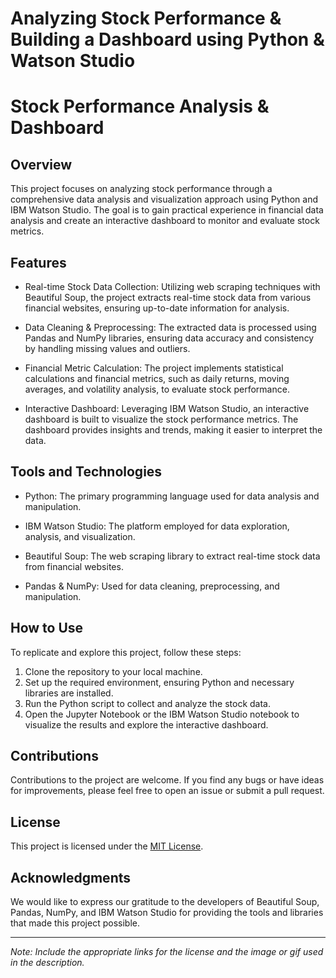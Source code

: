 # Analyzing Stock Performance & Building a Dashboard using Python & Watson Studio

# Stock Performance Analysis & Dashboard

## Overview

This project focuses on analyzing stock performance through a comprehensive data analysis and visualization approach using Python and IBM Watson Studio. The goal is to gain practical experience in financial data analysis and create an interactive dashboard to monitor and evaluate stock metrics.

## Features

- Real-time Stock Data Collection: Utilizing web scraping techniques with Beautiful Soup, the project extracts real-time stock data from various financial websites, ensuring up-to-date information for analysis.

- Data Cleaning & Preprocessing: The extracted data is processed using Pandas and NumPy libraries, ensuring data accuracy and consistency by handling missing values and outliers.

- Financial Metric Calculation: The project implements statistical calculations and financial metrics, such as daily returns, moving averages, and volatility analysis, to evaluate stock performance.

- Interactive Dashboard: Leveraging IBM Watson Studio, an interactive dashboard is built to visualize the stock performance metrics. The dashboard provides insights and trends, making it easier to interpret the data.

## Tools and Technologies

- Python: The primary programming language used for data analysis and manipulation.

- IBM Watson Studio: The platform employed for data exploration, analysis, and visualization.

- Beautiful Soup: The web scraping library to extract real-time stock data from financial websites.

- Pandas & NumPy: Used for data cleaning, preprocessing, and manipulation.

## How to Use

To replicate and explore this project, follow these steps:

1. Clone the repository to your local machine.
2. Set up the required environment, ensuring Python and necessary libraries are installed.
3. Run the Python script to collect and analyze the stock data.
4. Open the Jupyter Notebook or the IBM Watson Studio notebook to visualize the results and explore the interactive dashboard.

## Contributions

Contributions to the project are welcome. If you find any bugs or have ideas for improvements, please feel free to open an issue or submit a pull request.

## License

This project is licensed under the [MIT License](link_to_license).

## Acknowledgments

We would like to express our gratitude to the developers of Beautiful Soup, Pandas, NumPy, and IBM Watson Studio for providing the tools and libraries that made this project possible.

---
*Note: Include the appropriate links for the license and the image or gif used in the description.*
